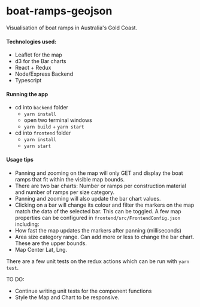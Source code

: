 # boat-ramps-geojson

Visualisation of boat ramps in Australia's Gold Coast. 

#### Technologies used:
- Leaflet for the map
- d3 for the Bar charts
- React + Redux
- Node/Express Backend
- Typescript

#### Running the app
- cd into `backend` folder
  - `yarn install`
  - open two terminal windows
  - `yarn build` + `yarn start`
- cd into `frontend` folder
  - `yarn install`
  - `yarn start`
  
 #### Usage tips
 - Panning and zooming on the map will only GET and display the boat ramps that fit within the visible map bounds.
 - There are two bar charts: Number or ramps per construction material and number of ramps per size category.
 - Panning and zooming will also update the bar chart values.
 - Clicking on a bar will change its colour and filter the markers on the map match the data of the selected bar. This can be toggled.
A few map properties can be configured in `frontend/src/FrontendConfig.json` including:
- How fast the map updates the markers after panning (milliseconds)
- Area size category range. Can add more or less to change the bar chart. These are the upper bounds.
- Map Center Lat, Lng.
 
There are a few unit tests on the redux actions which can be run with `yarn test`.

TO DO:
- Continue writing unit tests for the component functions
- Style the Map and Chart to be responsive.
